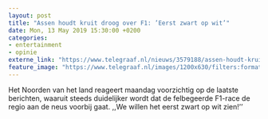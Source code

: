 ```yaml
---
layout: post
title: "Assen houdt kruit droog over F1: ’Eerst zwart op wit’"
date: Mon, 13 May 2019 15:30:00 +0200
categories: 
- entertainment 
- opinie 
externe_link: "https://www.telegraaf.nl/nieuws/3579188/assen-houdt-kruit-droog-over-f1-eerst-zwart-op-wit"
feature_image: "https://www.telegraaf.nl/images/1200x630/filters:format(jpeg):quality(80)/cdn-kiosk-api.telegraaf.nl/ef611a2e-7583-11e9-a6fc-02c309bc01c1.jpg"
---
```


<p class="intro">Het Noorden van het land reageert maandag voorzichtig op de laatste berichten, waaruit steeds duidelijker wordt dat de felbegeerde F1-race de regio aan de neus voorbij gaat. ,,We willen het eerst zwart op wit zien!’’</p>
